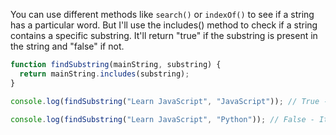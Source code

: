 You can use different methods like `search()` or `indexOf()` to see if a string has a particular word. But I'll use the includes() method to check if a string contains a specific substring. It'll return "true" if the substring is present in the string and "false" if not.

```javascript
function findSubstring(mainString, substring) {
  return mainString.includes(substring);
}

console.log(findSubstring("Learn JavaScript", "JavaScript")); // True - It contains JavaScript

console.log(findSubstring("Learn JavaScript", "Python")); // False - It doesn't contain Python
``` 